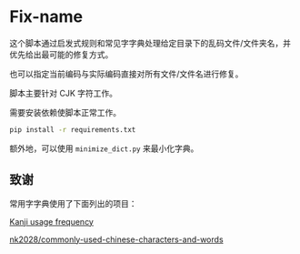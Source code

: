 # Fix-name

这个脚本通过启发式规则和常见字字典处理给定目录下的乱码文件/文件夹名，并优先给出最可能的修复方式。

也可以指定当前编码与实际编码直接对所有文件/文件名进行修复。

脚本主要针对 CJK 字符工作。

需要安装依赖使脚本正常工作。

```bash
pip install -r requirements.txt
```

额外地，可以使用 `minimize_dict.py` 来最小化字典。

## 致谢
常用字字典使用了下面列出的项目：

[Kanji usage frequency](https://scriptin.github.io/kanji-frequency/)

[nk2028/commonly-used-chinese-characters-and-words](https://github.com/nk2028/commonly-used-chinese-characters-and-words)